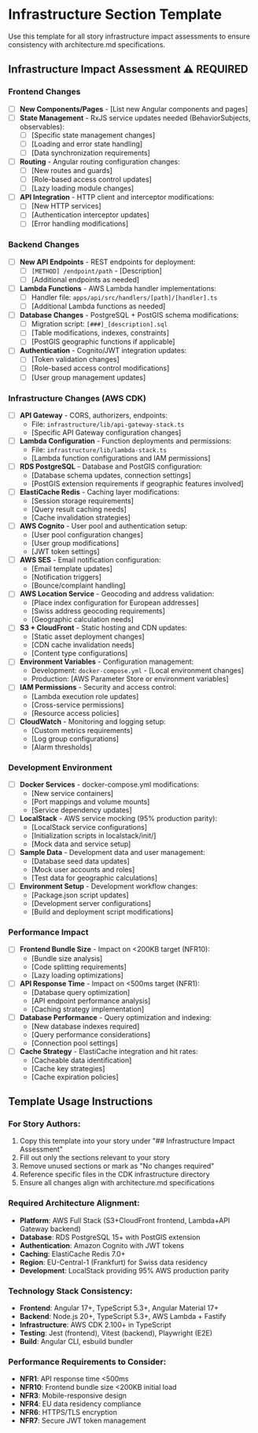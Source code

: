 # Infrastructure Section Template

Use this template for all story infrastructure impact assessments to ensure consistency with architecture.md specifications.

## Infrastructure Impact Assessment ⚠️ REQUIRED

### Frontend Changes
- [ ] **New Components/Pages** - [List new Angular components and pages]
- [ ] **State Management** - RxJS service updates needed (BehaviorSubjects, observables):
  - [ ] [Specific state management changes]
  - [ ] [Loading and error state handling]
  - [ ] [Data synchronization requirements]
- [ ] **Routing** - Angular routing configuration changes:
  - [ ] [New routes and guards]
  - [ ] [Role-based access control updates]
  - [ ] [Lazy loading module changes]
- [ ] **API Integration** - HTTP client and interceptor modifications:
  - [ ] [New HTTP services]
  - [ ] [Authentication interceptor updates]
  - [ ] [Error handling modifications]

### Backend Changes  
- [ ] **New API Endpoints** - REST endpoints for deployment:
  - [ ] `[METHOD] /endpoint/path` - [Description]
  - [ ] [Additional endpoints as needed]
- [ ] **Lambda Functions** - AWS Lambda handler implementations:
  - [ ] Handler file: `apps/api/src/handlers/[path]/[handler].ts`
  - [ ] [Additional Lambda functions as needed]
- [ ] **Database Changes** - PostgreSQL + PostGIS schema modifications:
  - [ ] Migration script: `[###]_[description].sql`
  - [ ] [Table modifications, indexes, constraints]
  - [ ] [PostGIS geographic functions if applicable]
- [ ] **Authentication** - Cognito/JWT integration updates:
  - [ ] [Token validation changes]
  - [ ] [Role-based access control modifications]
  - [ ] [User group management updates]

### Infrastructure Changes (AWS CDK)
- [ ] **API Gateway** - CORS, authorizers, endpoints:
  - File: `infrastructure/lib/api-gateway-stack.ts`
  - [Specific API Gateway configuration changes]
- [ ] **Lambda Configuration** - Function deployments and permissions:
  - File: `infrastructure/lib/lambda-stack.ts`  
  - [Lambda function configurations and IAM permissions]
- [ ] **RDS PostgreSQL** - Database and PostGIS configuration:
  - [Database schema updates, connection settings]
  - [PostGIS extension requirements if geographic features involved]
- [ ] **ElastiCache Redis** - Caching layer modifications:
  - [Session storage requirements]
  - [Query result caching needs]
  - [Cache invalidation strategies]
- [ ] **AWS Cognito** - User pool and authentication setup:
  - [User pool configuration changes]
  - [User group modifications]
  - [JWT token settings]
- [ ] **AWS SES** - Email notification configuration:
  - [Email template updates]
  - [Notification triggers]
  - [Bounce/complaint handling]
- [ ] **AWS Location Service** - Geocoding and address validation:
  - [Place index configuration for European addresses]
  - [Swiss address geocoding requirements]
  - [Geographic calculation needs]
- [ ] **S3 + CloudFront** - Static hosting and CDN updates:
  - [Static asset deployment changes]
  - [CDN cache invalidation needs]
  - [Content type configurations]
- [ ] **Environment Variables** - Configuration management:
  - Development: `docker-compose.yml` - [Local environment changes]
  - Production: [AWS Parameter Store or environment variables]
- [ ] **IAM Permissions** - Security and access control:
  - [Lambda execution role updates]
  - [Cross-service permissions]
  - [Resource access policies]
- [ ] **CloudWatch** - Monitoring and logging setup:
  - [Custom metrics requirements]
  - [Log group configurations]
  - [Alarm thresholds]

### Development Environment
- [ ] **Docker Services** - docker-compose.yml modifications:
  - [New service containers]
  - [Port mappings and volume mounts]
  - [Service dependency updates]
- [ ] **LocalStack** - AWS service mocking (95% production parity):
  - [LocalStack service configurations]
  - [Initialization scripts in localstack/init/]
  - [Mock data and service setup]
- [ ] **Sample Data** - Development data and user management:
  - [Database seed data updates]
  - [Mock user accounts and roles]
  - [Test data for geographic calculations]
- [ ] **Environment Setup** - Development workflow changes:
  - [Package.json script updates]
  - [Development server configurations]
  - [Build and deployment script modifications]

### Performance Impact
- [ ] **Frontend Bundle Size** - Impact on <200KB target (NFR10):
  - [Bundle size analysis]
  - [Code splitting requirements]
  - [Lazy loading optimizations]
- [ ] **API Response Time** - Impact on <500ms target (NFR1):
  - [Database query optimization]
  - [API endpoint performance analysis]
  - [Caching strategy implementation]
- [ ] **Database Performance** - Query optimization and indexing:
  - [New database indexes required]
  - [Query performance considerations]
  - [Connection pool settings]
- [ ] **Cache Strategy** - ElastiCache integration and hit rates:
  - [Cacheable data identification]
  - [Cache key strategies]
  - [Cache expiration policies]

## Template Usage Instructions

### For Story Authors:
1. Copy this template into your story under "## Infrastructure Impact Assessment"
2. Fill out only the sections relevant to your story
3. Remove unused sections or mark as "No changes required"
4. Reference specific files in the CDK infrastructure directory
5. Ensure all changes align with architecture.md specifications

### Required Architecture Alignment:
- **Platform**: AWS Full Stack (S3+CloudFront frontend, Lambda+API Gateway backend)
- **Database**: RDS PostgreSQL 15+ with PostGIS extension
- **Authentication**: Amazon Cognito with JWT tokens
- **Caching**: ElastiCache Redis 7.0+
- **Region**: EU-Central-1 (Frankfurt) for Swiss data residency
- **Development**: LocalStack providing 95% AWS production parity

### Technology Stack Consistency:
- **Frontend**: Angular 17+, TypeScript 5.3+, Angular Material 17+
- **Backend**: Node.js 20+, TypeScript 5.3+, AWS Lambda + Fastify
- **Infrastructure**: AWS CDK 2.100+ in TypeScript
- **Testing**: Jest (frontend), Vitest (backend), Playwright (E2E)
- **Build**: Angular CLI, esbuild bundler

### Performance Requirements to Consider:
- **NFR1**: API response time <500ms
- **NFR10**: Frontend bundle size <200KB initial load
- **NFR3**: Mobile-responsive design
- **NFR4**: EU data residency compliance
- **NFR6**: HTTPS/TLS encryption
- **NFR7**: Secure JWT token management
